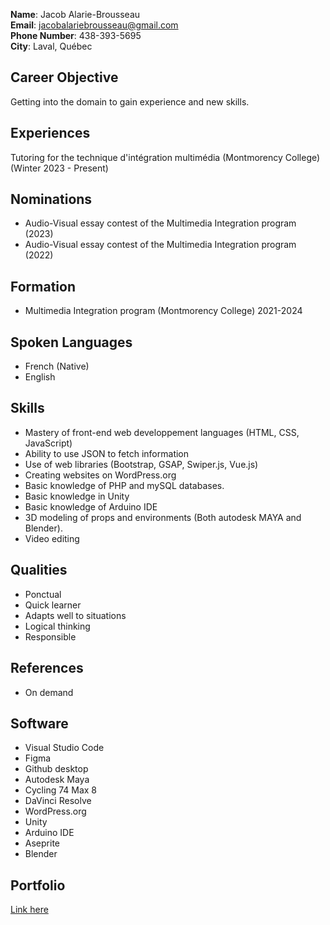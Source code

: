 **Name**: Jacob Alarie-Brousseau <br>
**Email**: jacobalariebrousseau@gmail.com <br>
**Phone Number**: 438-393-5695 <br>
**City**: Laval, Québec

## Career Objective

Getting into the domain to gain experience and new skills.

## Experiences

Tutoring for the technique d'intégration multimédia (Montmorency College) (Winter 2023 - Present)

## Nominations

- Audio-Visual essay contest of the Multimedia Integration program (2023)
- Audio-Visual essay contest of the Multimedia Integration program (2022)

## Formation

- Multimedia Integration program (Montmorency College) 2021-2024

## Spoken Languages

- French (Native)
- English

## Skills

- Mastery of front-end web developpement languages (HTML, CSS, JavaScript)
- Ability to use JSON to fetch information
- Use of web libraries (Bootstrap, GSAP, Swiper.js, Vue.js)
- Creating websites on WordPress.org
- Basic knowledge of PHP and mySQL databases.
- Basic knowledge in Unity
- Basic knowledge of Arduino IDE
- 3D modeling of props and environments (Both autodesk MAYA and Blender).
- Video editing

## Qualities

- Ponctual
- Quick learner  
- Adapts well to situations
- Logical thinking
- Responsible

## References

- On demand
 
## Software

- Visual Studio Code
- Figma
- Github desktop
- Autodesk Maya
- Cycling 74 Max 8
- DaVinci Resolve
- WordPress.org
- Unity
- Arduino IDE
- Aseprite
- Blender

## Portfolio

[Link here](https://externalsip.github.io/portfolio/)

